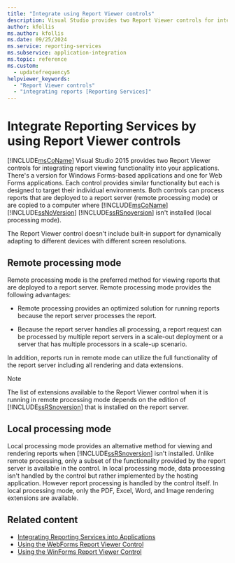 ```yaml
---
title: "Integrate using Report Viewer controls"
description: Visual Studio provides two Report Viewer controls for integrating report viewing functionality into your applications.
author: kfollis
ms.author: kfollis
ms.date: 09/25/2024
ms.service: reporting-services
ms.subservice: application-integration
ms.topic: reference
ms.custom:
  - updatefrequency5
helpviewer_keywords:
  - "Report Viewer controls"
  - "integrating reports [Reporting Services]"
---
```

# Integrate Reporting Services by using Report Viewer controls
  [!INCLUDE[msCoName](../../includes/msconame-md.md)] Visual Studio 2015 provides two Report Viewer controls for integrating report viewing functionality into your applications. There's a version for Windows Forms-based applications and one for Web Forms applications. Each control provides similar functionality but each is designed to target their individual environments. Both controls can process reports that are deployed to a report server (remote processing mode) or are copied to a computer where [!INCLUDE[msCoName](../../includes/msconame-md.md)] [!INCLUDE[ssNoVersion](../../includes/ssnoversion-md.md)] [!INCLUDE[ssRSnoversion](../../includes/ssrsnoversion-md.md)] isn't installed (local processing mode).  
  
 The Report Viewer control doesn't include built-in support for dynamically adapting to different devices with different screen resolutions.  
  
## Remote processing mode  
 Remote processing mode is the preferred method for viewing reports that are deployed to a report server. Remote processing mode provides the following advantages:  
  
-   Remote processing provides an optimized solution for running reports because the report server processes the report.  
  
-   Because the report server handles all processing, a report request can be processed by multiple report servers in a scale-out deployment or a server that has multiple processors in a scale-up scenario.  
  
 In addition, reports run in remote mode can utilize the full functionality of the report server including all rendering and data extensions.  
  
> [!NOTE]  
>  The list of extensions available to the Report Viewer control when it is running in remote processing mode depends on the edition of [!INCLUDE[ssRSnoversion](../../includes/ssrsnoversion-md.md)] that is installed on the report server.  
  
## Local processing mode  
 Local processing mode provides an alternative method for viewing and rendering reports when [!INCLUDE[ssRSnoversion](../../includes/ssrsnoversion-md.md)] isn't installed. Unlike remote processing, only a subset of the functionality provided by the report server is available in the control. In local processing mode, data processing isn't handled by the control but rather implemented by the hosting application. However report processing is handled by the control itself. In local processing mode, only the PDF, Excel, Word, and Image rendering extensions are available.  
  
## Related content

- [Integrating Reporting Services into Applications](../../reporting-services/application-integration/integrating-reporting-services-into-applications.md)
- [Using the WebForms Report Viewer Control](../../reporting-services/application-integration/using-the-webforms-reportviewer-control.md)
- [Using the WinForms Report Viewer Control](../../reporting-services/application-integration/using-the-winforms-reportviewer-control.md)
